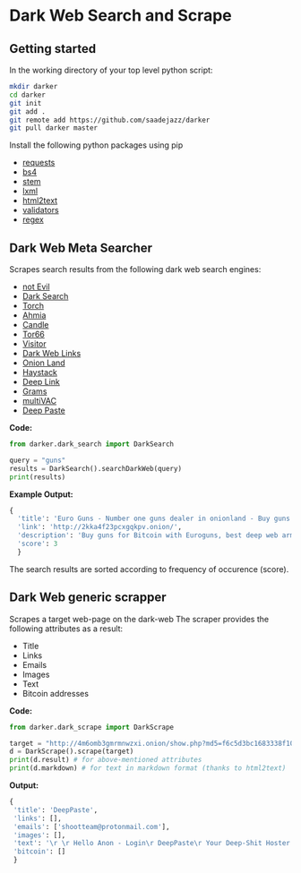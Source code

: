 # Dark Web Search and Scrape  

## Getting started  
In the working directory of your top level python script:  
```bash
mkdir darker
cd darker
git init
git add .
git remote add https://github.com/saadejazz/darker
git pull darker master
```
Install the following python packages using pip  
* [requests](https://github.com/psf/requests)  
* [bs4](https://github.com/getanewsletter/BeautifulSoup4)  
* [stem](https://github.com/torproject/stem)  
* [lxml](https://github.com/lxml/lxml/) 
* [html2text](https://github.com/aaronsw/html2text)  
* [validators](https://github.com/kvesteri/validators) 
* [regex](https://bitbucket.org/mrabarnett/mrab-regex)  

## Dark Web Meta Searcher  
Scrapes search results from the following dark web search engines:  
* [not Evil](https://hss3uro2hsxfogfq.onion.sh/index.php)  
* [Dark Search](https://darksearch.io)  
* [Torch](http://xmh57jrzrnw6insl.onion/4a1f6b371c/search.cgi)  
* [Ahmia](http://msydqstlz2kzerdg.onion/search/)  
* [Candle](http://gjobqjj7wyczbqie.onion/)  
* [Tor66](http://tor66sezptuu2nta.onion/search)  
* [Visitor](http://visitorfi5kl7q7i.onion/search/)  
* [Dark Web Links](http://www.bznjtqphs2lp4xdd.onion/cgi-bin/search/search.pl)  
* [Onion Land](http://3bbad7fauom4d6sgppalyqddsqbf5u5p56b5k5uk2zxsy3d6ey2jobad.onion/search)  
* [Haystack](http://haystakvxad7wbk5.onion/)  
* [Deep Link](http://deeplinkdeatbml7.onion/)  
* [Grams](http://grams7ebnju7gwjl.onion/results/index.php)  
* [multiVAC](http://multivacigqzqqon.onion/)  
* [Deep Paste](http://4m6omb3gmrmnwzxi.onion/)

**Code:**  
```python
from darker.dark_search import DarkSearch

query = "guns"
results = DarkSearch().searchDarkWeb(query)
print(results)

```
**Example Output:**  
```python
{
  'title': 'Euro Guns - Number one guns dealer in onionland - Buy guns and ammo for Bitcoin.',
  'link': 'http://2kka4f23pcxgqkpv.onion/',
  'description': 'Buy guns for Bitcoin with Euroguns, best deep web arms dealer. Buy guns without a permit.',
  'score': 3
  }
```
The search results are sorted according to frequency of occurence (score).  

## Dark Web generic scrapper  
Scrapes a target web-page on the dark-web 
The scraper provides the following attributes as a result:  
* Title  
* Links  
* Emails  
* Images  
* Text  
* Bitcoin addresses  

**Code:**  
```python
from darker.dark_scrape import DarkScrape

target = "http://4m6omb3gmrmnwzxi.onion/show.php?md5=f6c5d3bc1683338f103b18951b725551"
d = DarkScrape().scrape(target)
print(d.result) # for above-mentioned attributes
print(d.markdown) # for text in markdown format (thanks to html2text)

```

**Output:**  
```python
{
 'title': 'DeepPaste',
 'links': [],
 'emails': ['shootteam@protonmail.com'],
 'images': [],
 'text': '\r \r Hello Anon - Login\r DeepPaste\r Your Deep-Shit Hoster for special shit\r \r Results for f6c5d3bc1683338f103b18951b725551:hand guns and riffles Anon, March 27, 2019 - 4:32 am UTCbuy guns, full auto assault rifles, pistols, grenade launchers, etc.we ship all around america and europe.for more info or questions contact us via shootteam@protonmail.comViews: 1937 \xa0\xa0 Voting: 0 \xa0 ↑ Up \xa0 ↓ DownLogin to voteComments:-__________________________________Add a comment:Name: Anon  Captcha:    \r \r \r Last Public Pastes\r Top Last Public Pastes\r Search Pastes... \r Infos about DeepPaste\r \r For new tea:BTC: 14US287mkpaMYFszkSw2dcEZtdMi3UQak6\r Views Today: 110.432 - Views Yesterday: 337.759\r \r \r \r ',
 'bitcoin': []
 }
```
